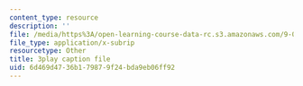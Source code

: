 ```yaml
---
content_type: resource
description: ''
file: /media/https%3A/open-learning-course-data-rc.s3.amazonaws.com/9-00sc-introduction-to-psychology-fall-2011/6d469d4736b179879f24bda9eb06ff92_qZdm4mpQA_8.srt
file_type: application/x-subrip
resourcetype: Other
title: 3play caption file
uid: 6d469d47-36b1-7987-9f24-bda9eb06ff92
---
```

